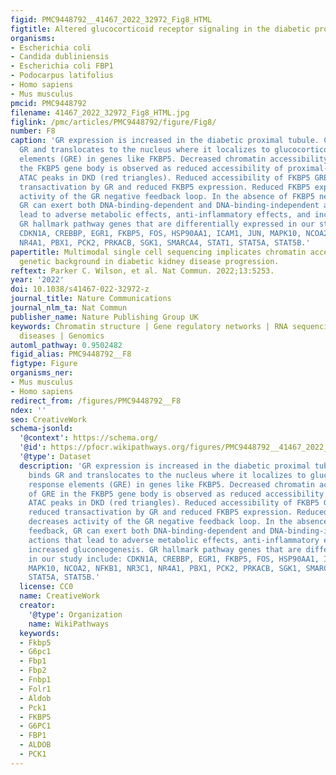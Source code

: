 ```yaml
---
figid: PMC9448792__41467_2022_32972_Fig8_HTML
figtitle: Altered glucocorticoid receptor signaling in the diabetic proximal tubule
organisms:
- Escherichia coli
- Candida dubliniensis
- Escherichia coli FBP1
- Podocarpus latifolius
- Homo sapiens
- Mus musculus
pmcid: PMC9448792
filename: 41467_2022_32972_Fig8_HTML.jpg
figlink: /pmc/articles/PMC9448792/figure/Fig8/
number: F8
caption: 'GR expression is increased in the diabetic proximal tubule. Cortisol binds
  GR and translocates to the nucleus where it localizes to glucocorticoid response
  elements (GRE) in genes like FKBP5. Decreased chromatin accessibility of GRE in
  the FKBP5 gene body is observed as reduced accessibility of proximal-tubule-specific
  ATAC peaks in DKD (red triangles). Reduced accessibility of FKBP5 GRE leads to reduced
  transactivation by GR and reduced FKBP5 expression. Reduced FKBP5 expression decreases
  activity of the GR negative feedback loop. In the absence of FKBP5 negative feedback,
  GR can exert both DNA-binding-dependent and DNA-binding-independent actions that
  lead to adverse metabolic effects, anti-inflammatory effects, and increased gluconeogenesis.
  GR hallmark pathway genes that are differentially expressed in our study include:
  CDKN1A, CREBBP, EGR1, FKBP5, FOS, HSP90AA1, ICAM1, JUN, MAPK10, NCOA2, NFKB1, NR3C1,
  NR4A1, PBX1, PCK2, PRKACB, SGK1, SMARCA4, STAT1, STAT5A, STAT5B.'
papertitle: Multimodal single cell sequencing implicates chromatin accessibility and
  genetic background in diabetic kidney disease progression.
reftext: Parker C. Wilson, et al. Nat Commun. 2022;13:5253.
year: '2022'
doi: 10.1038/s41467-022-32972-z
journal_title: Nature Communications
journal_nlm_ta: Nat Commun
publisher_name: Nature Publishing Group UK
keywords: Chromatin structure | Gene regulatory networks | RNA sequencing | Kidney
  diseases | Genomics
automl_pathway: 0.9502482
figid_alias: PMC9448792__F8
figtype: Figure
organisms_ner:
- Mus musculus
- Homo sapiens
redirect_from: /figures/PMC9448792__F8
ndex: ''
seo: CreativeWork
schema-jsonld:
  '@context': https://schema.org/
  '@id': https://pfocr.wikipathways.org/figures/PMC9448792__41467_2022_32972_Fig8_HTML.html
  '@type': Dataset
  description: 'GR expression is increased in the diabetic proximal tubule. Cortisol
    binds GR and translocates to the nucleus where it localizes to glucocorticoid
    response elements (GRE) in genes like FKBP5. Decreased chromatin accessibility
    of GRE in the FKBP5 gene body is observed as reduced accessibility of proximal-tubule-specific
    ATAC peaks in DKD (red triangles). Reduced accessibility of FKBP5 GRE leads to
    reduced transactivation by GR and reduced FKBP5 expression. Reduced FKBP5 expression
    decreases activity of the GR negative feedback loop. In the absence of FKBP5 negative
    feedback, GR can exert both DNA-binding-dependent and DNA-binding-independent
    actions that lead to adverse metabolic effects, anti-inflammatory effects, and
    increased gluconeogenesis. GR hallmark pathway genes that are differentially expressed
    in our study include: CDKN1A, CREBBP, EGR1, FKBP5, FOS, HSP90AA1, ICAM1, JUN,
    MAPK10, NCOA2, NFKB1, NR3C1, NR4A1, PBX1, PCK2, PRKACB, SGK1, SMARCA4, STAT1,
    STAT5A, STAT5B.'
  license: CC0
  name: CreativeWork
  creator:
    '@type': Organization
    name: WikiPathways
  keywords:
  - Fkbp5
  - G6pc1
  - Fbp1
  - Fbp2
  - Fnbp1
  - Folr1
  - Aldob
  - Pck1
  - FKBP5
  - G6PC1
  - FBP1
  - ALDOB
  - PCK1
---
```

